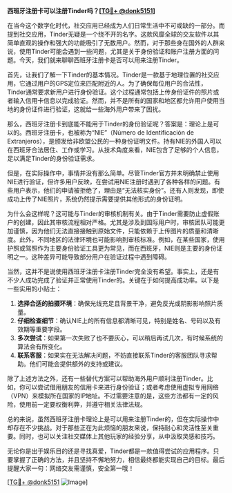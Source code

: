 **西班牙注册卡可以注册Tinder吗？[[TG💪+ @donk5151](https://t.me/s/donk5151)]**

在当今这个数字化时代，社交应用已经成为人们日常生活中不可或缺的一部分。而提到社交应用，Tinder无疑是一个绕不开的名字。这款风靡全球的交友软件以其简单直观的操作和强大的功能吸引了无数用户。然而，对于那些身在国外的人群来说，使用Tinder可能会遇到一些问题，尤其是关于身份验证和账户注册方面的问题。今天，我们就来聊聊西班牙注册卡是否可以用来注册Tinder。

首先，让我们了解一下Tinder的基本情况。Tinder是一款基于地理位置的社交应用，它通过用户的GPS定位来匹配附近的人。为了确保每位用户的合法性，Tinder通常要求新用户进行身份验证。这个过程通常包括上传身份证件的照片或者输入信用卡信息以完成验证。然而，并不是所有的国家和地区都允许用户使用当地的身份证件进行验证，这就给一些海外用户带来了困扰。

那么，西班牙注册卡到底能不能用于Tinder的身份验证呢？答案是：理论上是可以的。西班牙注册卡，也被称为“NIE”（Número de Identificación de Extranjeros），是颁发给非欧盟公民的一种身份证明文件。持有NIE的外国人可以在西班牙合法居住、工作或学习。从技术角度来看，NIE包含了足够的个人信息，足以满足Tinder的身份验证需求。

但是，在实际操作中，事情并没有那么简单。尽管Tinder官方并未明确禁止使用NIE进行验证，但许多用户反映，在尝试用NIE注册时遇到了各种各样的问题。有些用户表示，他们的申请被拒绝了，理由是“无法核实身份”。还有人则发现，即使成功上传了NIE照片，系统仍然提示需要提供其他形式的身份证明。

为什么会这样呢？这可能与Tinder的审核机制有关。由于Tinder需要防止虚假账户的创建，因此其审核流程相对严格。尤其是涉及到国际用户时，审核团队可能更加谨慎，因为他们无法直接接触到原始文件，只能依赖于上传图片的质量和清晰度。此外，不同地区的法律环境也可能影响到审核标准。例如，在某些国家，使用护照或驾照作为主要身份验证工具更为常见，而在西班牙，NIE则是主要的身份证明之一。这种差异可能导致部分用户在验证过程中遇到障碍。

当然，这并不是说使用西班牙注册卡注册Tinder完全没有希望。事实上，还是有不少人成功完成了验证并正常使用Tinder的。关键在于如何提高成功率。以下是一些实用的小贴士：

1. **选择合适的拍摄环境**：确保光线充足且背景干净，避免反光或阴影影响照片质量。
2. **仔细检查细节**：确认NIE上的所有信息都清晰可见，特别是姓名、号码以及有效期等重要字段。
3. **多次尝试**：如果第一次失败了也不要灰心，可以稍后再试几次，有时候系统的算法会有所变化。
4. **联系客服**：如果实在无法解决问题，不妨直接联系Tinder的客服团队寻求帮助。他们可能会提供额外的支持或建议。

除了上述方法之外，还有一些替代方案可以帮助海外用户顺利注册Tinder。比如，你可以尝试借用朋友的信用卡来进行身份验证；或者考虑使用虚拟专用网络（VPN）来模拟所在国家的IP地址。不过需要注意的是，这些方法都有一定的风险，使用前一定要权衡利弊，并遵守相关法律法规。

总的来说，虽然西班牙注册卡理论上是可以用来注册Tinder的，但在实际操作中却存在不少挑战。对于那些正在为此烦恼的朋友来说，保持耐心和灵活性至关重要。同时，也可以关注社交媒体上其他玩家的经验分享，从中汲取灵感和技巧。

无论你是出于娱乐目的还是寻找真爱，Tinder都是一款值得尝试的应用程序。只要掌握了正确的方法，并且坚持不懈地努力，相信最终都能实现自己的目标。最后提醒大家一句：网络交友需谨慎，安全第一哦！

[[TG💪+ @donk5151](https://t.me/s/donk5151) ![Image](https://i.postimg.cc/rwNCRYN7/Snipaste-2025-04-30-17-27-05.png)]